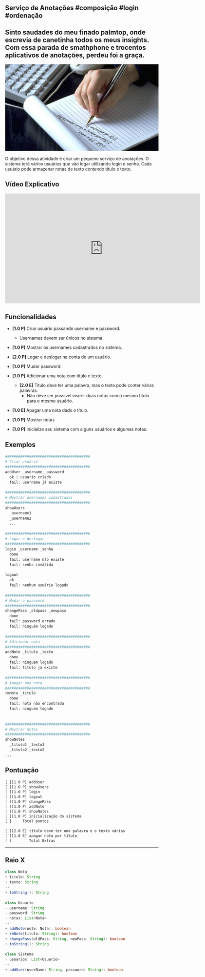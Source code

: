## Serviço de Anotações #composição #login #ordenação
## Sinto saudades do meu finado palmtop, onde escrevia de canetinha todos os meus insights. Com essa parada de smathphone e trocentos aplicativos de anotações, perdeu foi a graça.
![](figura.jpg)


O objetivo dessa atividade é criar um pequeno serviço de anotações. O sistema
terá vários usuários que vão logar utilizando login e senha. Cada usuário pode
armazenar notas de texto contendo título e texto.

## Vídeo Explicativo

<iframe width="640" height="360" src="https://www.youtube.com/embed/ggOdp0Eh7fc" frameborder="0" allowfullscreen></iframe>

## Funcionalidades

- **[1.0 P]** Criar usuário passando username e password.
    - Usernames devem ser únicos no sistema.

- **[1.0 P]** Mostrar os usernames cadastrados no sistema.

- **[2.0 P]** Logar e deslogar na conta de um usuário.

- **[1.0 P]** Mudar password.

- **[1.0 P]** Adicionar uma nota com título e texto.
    - **[2.0 E]** Título deve ter uma palavra, mas o texto pode conter várias palavras.
        - Não deve ser possível inserir duas notas com o mesmo título para o mesmo usuário.

- **[1.0 E]** Apagar uma nota dado o título.

- **[1.0 P]** Mostrar notas

- **[1.0 P]** Inicialize seu sistema com alguns usuários e algumas notas.

## Exemplos

```python
#######################################
# Criar usuário
#######################################
addUser _username _password
  ok | usuario criado
  fail: username já existe

#######################################
# Mostrar usernames cadastrados
#######################################
showUsers
  _username1
  _username2
  ...

#######################################
# Logar e deslogar
#######################################
login _username _senha
  done
  fail: username não existe
  fail: senha inválida

logout
  ok
  fail: nenhum usuário logado

#######################################
# Mudar o password
#######################################
changePass _oldpass _newpass
  done
  fail: password errado
  fail: ninguém logado

#######################################
# Adicionar nota
#######################################
addNote _titulo _texto
  done
  fail: ninguem logado
  fail: titulo ja existe

#######################################
# Apagar uma nota
#######################################
rmNote _titulo
  done
  fail: nota não encontrada
  fail: ninguém logado


#######################################
# Mostrar notas
#######################################
showNotes
  _titulo1 _texto1
  _titulo2 _texto2
...

```

## Pontuação

```
[ ][1.0 P] addUser
[ ][1.0 P] showUsers
[ ][1.0 P] login
[ ][1.0 P] logout
[ ][1.0 P] changePass
[ ][1.0 P] addNote
[ ][1.0 P] showNotes
[ ][1.0 P] inicialização do sistema
[ ]     Total pontos

[ ][2.0 E] título deve ter uma palavra e o texto várias
[ ][1.0 E] apagar nota por título
[ ]        Total Extras
```

---
## Raio X

````java
class Nota
+ titulo: String
+ texto: String
--
+ toString(): String

class Usuario
- username: String
- password: String
- notas: List<Nota>
--
+ addNote(note: Nota): boolean
+ rmNote(titulo: String): boolean
+ changePass(oldPass: String, newPass: String): boolean
+ toString(): String

class Sistema
- usuarios: List<Usuario>
--
+ addUser(userName: String, password: String): boolean


````